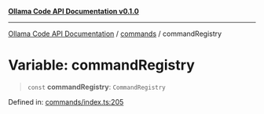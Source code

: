 [**Ollama Code API Documentation v0.1.0**](../../README.md)

***

[Ollama Code API Documentation](../../modules.md) / [commands](../README.md) / commandRegistry

# Variable: commandRegistry

> `const` **commandRegistry**: `CommandRegistry`

Defined in: [commands/index.ts:205](https://github.com/erichchampion/ollama-code/blob/5fa5a402f1434a41b466cfc71ab6d619028efab2/ollama-code/src/commands/index.ts#L205)
